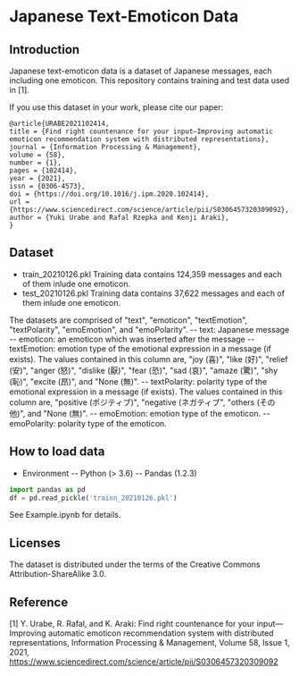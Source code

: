# Japanese Text-Emoticon Data

## Introduction
Japanese text-emoticon data is a dataset of Japanese messages, each including one emoticon. This repository contains training and test data used in [1].

If you use this dataset in your work, please cite our paper:

```
@article{URABE2021102414,
title = {Find right countenance for your input—Improving automatic emoticon recommendation system with distributed representations},
journal = {Information Processing & Management},
volume = {58},
number = {1},
pages = {102414},
year = {2021},
issn = {0306-4573},
doi = {https://doi.org/10.1016/j.ipm.2020.102414},
url = {https://www.sciencedirect.com/science/article/pii/S0306457320309092},
author = {Yuki Urabe and Rafal Rzepka and Kenji Araki},
}
```

## Dataset
- train_20210126.pkl
Training data contains 124,359 messages and each of them inlude one emoticon.
- test_20210126.pkl
Training data contains 37,622 messages and each of them inlude one emoticon.

The datasets are comprised of "text", "emoticon", "textEmotion", "textPolarity", "emoEmotion", and "emoPolarity".
-- text: Japanese message
-- emoticon: an emoticon which was inserted after the message
-- textEmotion: emotion type of the emotional expression in a message (if exists). The values contained in this column are, "joy (喜)", "like (好)", "relief (安)", "anger (怒)", "dislike (厭)", "fear (恐)", "sad (哀)", "amaze (驚)", "shy (恥)", "excite (昂)", and "None (無)".
-- textPolarity: polarity type of the emotional expression in a message (if exists). The values contained in this column are, "positive (ポジティブ)", "negative (ネガティブ", "others (その他)", and "None (無)".
-- emoEmotion: emotion type of the emoticon.
-- emoPolarity: polarity type of the emoticon.


## How to load data
- Environment
-- Python (> 3.6)
-- Pandas (1.2.3)

```python
import pandas as pd
df = pd.read_pickle('trainn_20210126.pkl')
```

See Example.ipynb for details.

## Licenses
The dataset is distributed under the terms of the Creative Commons Attribution-ShareAlike 3.0.

## Reference
[1] Y. Urabe, R. Rafal, and K. Araki: Find right countenance for your input—Improving automatic emoticon recommendation system with distributed representations, Information Processing & Management, Volume 58, Issue 1, 2021, https://www.sciencedirect.com/science/article/pii/S0306457320309092
